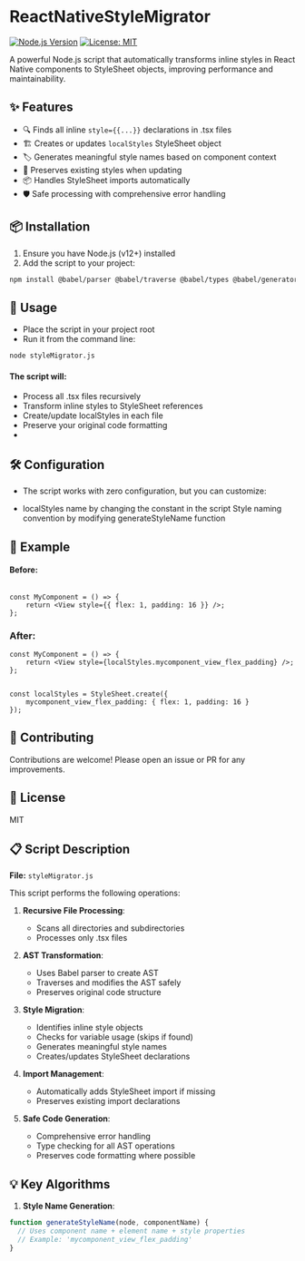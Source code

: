 # ReactNativeStyleMigrator

[![Node.js Version](https://img.shields.io/badge/node-%3E%3D%2012.0.0-brightgreen)](https://nodejs.org/)
[![License: MIT](https://img.shields.io/badge/License-MIT-yellow.svg)](https://opensource.org/licenses/MIT)

A powerful Node.js script that automatically transforms inline styles in React Native components to StyleSheet objects, improving performance and maintainability.

## ✨ Features

- 🔍 Finds all inline `style={{...}}` declarations in .tsx files
- 🏗️ Creates or updates `localStyles` StyleSheet object
- 🏷️ Generates meaningful style names based on component context
- 🔄 Preserves existing styles when updating
- 📦 Handles StyleSheet imports automatically
- 🛡️ Safe processing with comprehensive error handling

## 📦 Installation

1. Ensure you have Node.js (v12+) installed
2. Add the script to your project:

```bash
npm install @babel/parser @babel/traverse @babel/types @babel/generator --save-dev
```
## 🚀 Usage

- Place the script in your project root
- Run it from the command line:
```bash
node styleMigrator.js
```
#### The script will:

- Process all .tsx files recursively
- Transform inline styles to StyleSheet references
- Create/update localStyles in each file
- Preserve your original code formatting
- 
## 🛠️ Configuration

- The script works with zero configuration, but you can customize:

- localStyles name by changing the constant in the script
Style naming convention by modifying generateStyleName function
## 📝 Example

#### Before:

```tsx

const MyComponent = () => {
    return <View style={{ flex: 1, padding: 16 }} />;
};
```
### After:
```tsx
const MyComponent = () => {
    return <View style={localStyles.mycomponent_view_flex_padding} />;
};


const localStyles = StyleSheet.create({
    mycomponent_view_flex_padding: { flex: 1, padding: 16 }
});
````
## 🤝 Contributing

Contributions are welcome! Please open an issue or PR for any improvements.

## 📜 License

MIT

## 📋 Script Description

**File:** `styleMigrator.js`

This script performs the following operations:

1. **Recursive File Processing**:
   - Scans all directories and subdirectories
   - Processes only .tsx files

2. **AST Transformation**:
   - Uses Babel parser to create AST
   - Traverses and modifies the AST safely
   - Preserves original code structure

3. **Style Migration**:
   - Identifies inline style objects
   - Checks for variable usage (skips if found)
   - Generates meaningful style names
   - Creates/updates StyleSheet declarations

4. **Import Management**:
   - Automatically adds StyleSheet import if missing
   - Preserves existing import declarations

5. **Safe Code Generation**:
   - Comprehensive error handling
   - Type checking for all AST operations
   - Preserves code formatting where possible

## 💡 Key Algorithms

1. **Style Name Generation**:
```javascript
function generateStyleName(node, componentName) {
  // Uses component name + element name + style properties
  // Example: 'mycomponent_view_flex_padding'
}
````
